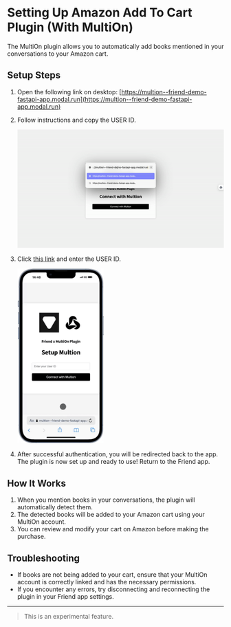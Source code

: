 # Setting Up Amazon Add To Cart Plugin (With MultiOn)

The MultiOn plugin allows you to automatically add books mentioned in your conversations to your Amazon cart.

## Setup Steps

1. Open the following link on desktop:
   [https://multion--friend-demo-fastapi-app.modal.run](https://multion--friend-demo-fastapi-app.modal.run)
   
2. Follow instructions and copy the USER ID.

   <img src="assets/desktop-app.gif" alt="Connect MultiOn" width="600"/>

3. Click [this link](https://multion--friend-demo-fastapi-app.modal.run/uid_input) and enter the USER ID.

   <img src="assets/friend-app.gif" alt="MultiOn Login" width="200"/>

4. After successful authentication, you will be redirected back to the app. The plugin is now set up and ready to use! Return to the Friend app.

## How It Works

1. When you mention books in your conversations, the plugin will automatically detect them.
2. The detected books will be added to your Amazon cart using your MultiOn account.
3. You can review and modify your cart on Amazon before making the purchase.

## Troubleshooting

- If books are not being added to your cart, ensure that your MultiOn account is correctly linked and has the necessary permissions.
- If you encounter any errors, try disconnecting and reconnecting the plugin in your Friend app settings.


---

> This is an experimental feature.